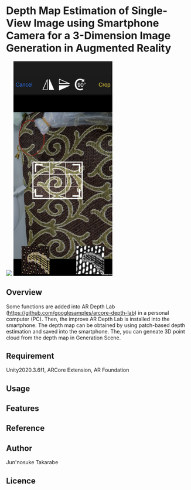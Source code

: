 # Depth Map Estimation of Single-View Image using Smartphone Camera for a 3-Dimension Image Generation in Augmented Reality
<img src="images/screenA.png" width="270px"> <img src="images/screenB2.png" width="270px">

## Overview
Some functions are added into AR Depth Lab (https://github.com/googlesamples/arcore-depth-lab) in a personal computer (PC). Then, the improve AR Depth Lab is installed into the smartphone. The depth map can be obtained
by using patch-based depth estimation and saved into the smartphone. The, you can geneate 3D point cloud from the depth map in Generation Scene.
## Requirement
Unity2020.3.6f1, ARCore Extension, AR Foundation

## Usage

## Features

## Reference

## Author
Jun'nosuke Takarabe

## Licence

